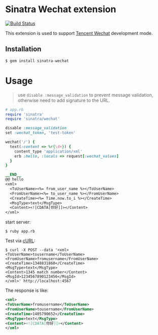 # Sinatra Wechat extension
[![Build Status](https://travis-ci.org/luj1985/sinatra-wechat.svg?branch=master)](https://travis-ci.org/luj1985/sinatra-wechat)

This extension is used to support [Tencent Wechat](https://mp.weixin.qq.com/) development mode.

## Installation

    $ gem install sinatra-wechat

# Usage

> use `disable :message_validation` to prevent message validation, otherwise need to add signature to the URL.

```ruby
# app.rb
require 'sinatra'
require 'sinatra/wechat'

disable :message_validation
set :wechat_token, 'test-token'

wechat('/') {
  text(:content => %r{\d+}) {
  	content_type 'application/xml'
  	erb :hello, :locals => request[:wechat_values]
  }
}

__END__
@@ hello
<xml>
  <ToUserName><%= from_user_name %></ToUserName>
  <FromUserName><%= to_user_name %></FromUserName>
  <CreateTime><%= Time.now.to_i %></CreateTime>
  <MsgType>text</MsgType>
  <Content><![CDATA[你好]]></Content>
</xml>
```

start server:
```sheel
$ ruby app.rb
```

Test via [cURL](http://curl.haxx.se):

```shell
$ curl -X POST --data '<xml>
<ToUserName>tousername</ToUserName>
<FromUserName>fromusername</FromUserName> 
<CreateTime>1348831860</CreateTime>
<MsgType>text</MsgType>
<Content>1345 match number</Content>
<MsgId>1234567890123456</MsgId>
</xml>' http://localhost:4567
```

The response is like:
``` xml
<xml>
<ToUserName>fromusername</ToUserName>
<FromUserName>tousername</FromUserName>
<CreateTime>1405790652</CreateTime>
<MsgType>text</MsgType>
<Content><![CDATA[你好]]></Content>
</xml>
```
